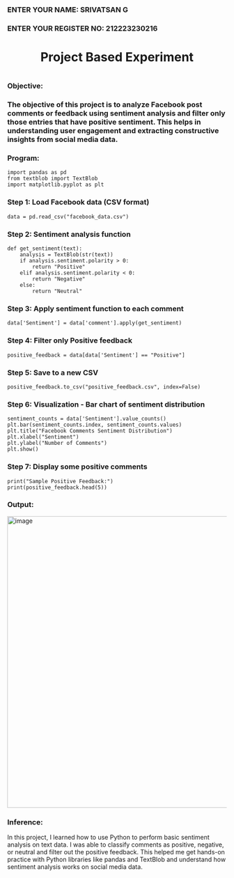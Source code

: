 <H3>ENTER YOUR NAME: SRIVATSAN G</H3>
<H3>ENTER YOUR REGISTER NO: 212223230216</H3>

<H1 Align="center">Project Based Experiment<H1>
<H3>Objective:<H3>
The objective of this project is to analyze Facebook post comments or feedback using sentiment analysis and filter only those entries that have positive sentiment. This helps in understanding user engagement and extracting constructive insights from social media data.
<H3>Program:</H3>
  
```
import pandas as pd
from textblob import TextBlob
import matplotlib.pyplot as plt
```
  
### Step 1: Load Facebook data (CSV format)
```
data = pd.read_csv("facebook_data.csv")
```
### Step 2: Sentiment analysis function
```
def get_sentiment(text):
    analysis = TextBlob(str(text))
    if analysis.sentiment.polarity > 0:
        return "Positive"
    elif analysis.sentiment.polarity < 0:
        return "Negative"
    else:
        return "Neutral"
```
### Step 3: Apply sentiment function to each comment
```
data['Sentiment'] = data['comment'].apply(get_sentiment)
```
### Step 4: Filter only Positive feedback
```
positive_feedback = data[data['Sentiment'] == "Positive"]
```
### Step 5: Save to a new CSV
```
positive_feedback.to_csv("positive_feedback.csv", index=False)
```
### Step 6: Visualization - Bar chart of sentiment distribution
```
sentiment_counts = data['Sentiment'].value_counts()
plt.bar(sentiment_counts.index, sentiment_counts.values)
plt.title("Facebook Comments Sentiment Distribution")
plt.xlabel("Sentiment")
plt.ylabel("Number of Comments")
plt.show()
```
### Step 7: Display some positive comments
```
print("Sample Positive Feedback:")
print(positive_feedback.head(5))
```
<H3>Output:</H3>
<img width="734" height="670" alt="image" src="https://github.com/user-attachments/assets/94e76bfd-5b4a-42f8-8740-ed9ec9094b48" />

<H3>Inference:</H3>
In this project, I learned how to use Python to perform basic sentiment analysis on text data. I was able to classify comments as positive, negative, or neutral and filter out the positive feedback. This helped me get hands-on practice with Python libraries like pandas and TextBlob and understand how sentiment analysis works on social media data.
